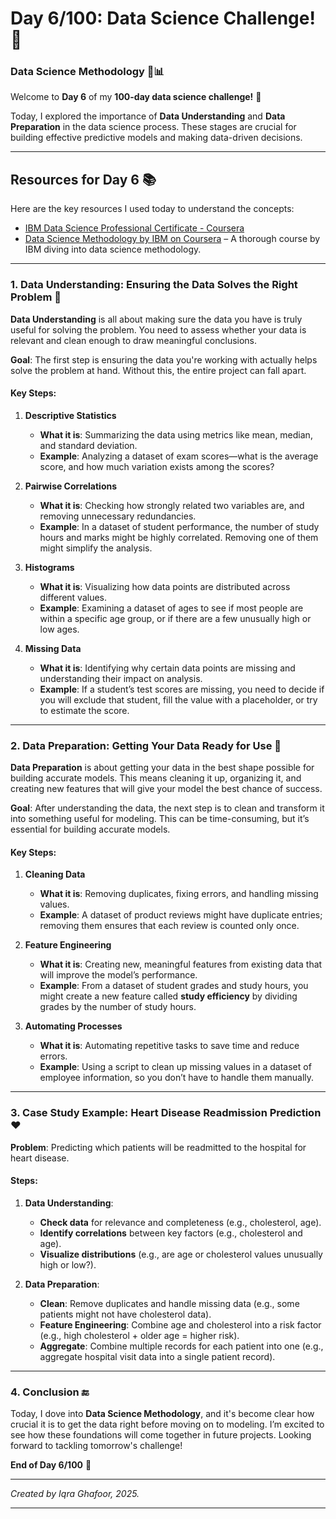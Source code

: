 # **Day 6/100: Data Science Challenge! 🚀**

### Data Science Methodology 🧠📊

Welcome to **Day 6** of my **100-day data science challenge!** 🎉 

 Today, I explored the importance of **Data Understanding** and **Data Preparation** in the data science process. These stages are crucial for building effective predictive models and making data-driven decisions.

---

## **Resources for Day 6** 📚

Here are the key resources I used today to understand the concepts:

- [IBM Data Science Professional Certificate - Coursera](https://www.coursera.org/professional-certificates/ibm-data-science)
- [Data Science Methodology by IBM on Coursera](https://www.coursera.org/learn/data-science-methodology) – A thorough course by IBM diving into data science methodology.

---

### **1. Data Understanding: Ensuring the Data Solves the Right Problem** 🏢

**Data Understanding** is all about making sure the data you have is truly useful for solving the problem. You need to assess whether your data is relevant and clean enough to draw meaningful conclusions.

**Goal**: The first step is ensuring the data you're working with actually helps solve the problem at hand. Without this, the entire project can fall apart.

#### Key Steps:

1. **Descriptive Statistics**  
   - **What it is**: Summarizing the data using metrics like mean, median, and standard deviation.  
   - **Example**: Analyzing a dataset of exam scores—what is the average score, and how much variation exists among the scores?

2. **Pairwise Correlations**  
   - **What it is**: Checking how strongly related two variables are, and removing unnecessary redundancies.  
   - **Example**: In a dataset of student performance, the number of study hours and marks might be highly correlated. Removing one of them might simplify the analysis.

3. **Histograms**  
   - **What it is**: Visualizing how data points are distributed across different values.  
   - **Example**: Examining a dataset of ages to see if most people are within a specific age group, or if there are a few unusually high or low ages.

4. **Missing Data**  
   - **What it is**: Identifying why certain data points are missing and understanding their impact on analysis.  
   - **Example**: If a student’s test scores are missing, you need to decide if you will exclude that student, fill the value with a placeholder, or try to estimate the score.

---

### **2. Data Preparation: Getting Your Data Ready for Use** 🧹

**Data Preparation** is about getting your data in the best shape possible for building accurate models. This means cleaning it up, organizing it, and creating new features that will give your model the best chance of success.

**Goal**: After understanding the data, the next step is to clean and transform it into something useful for modeling. This can be time-consuming, but it’s essential for building accurate models.

#### Key Steps:

1. **Cleaning Data**  
   - **What it is**: Removing duplicates, fixing errors, and handling missing values.  
   - **Example**: A dataset of product reviews might have duplicate entries; removing them ensures that each review is counted only once.

2. **Feature Engineering**  
   - **What it is**: Creating new, meaningful features from existing data that will improve the model’s performance.  
   - **Example**: From a dataset of student grades and study hours, you might create a new feature called **study efficiency** by dividing grades by the number of study hours.

3. **Automating Processes**  
   - **What it is**: Automating repetitive tasks to save time and reduce errors.  
   - **Example**: Using a script to clean up missing values in a dataset of employee information, so you don’t have to handle them manually.

---

### **3. Case Study Example: Heart Disease Readmission Prediction** ❤️

**Problem**: Predicting which patients will be readmitted to the hospital for heart disease.

#### Steps:

1. **Data Understanding**:
   - **Check data** for relevance and completeness (e.g., cholesterol, age).
   - **Identify correlations** between key factors (e.g., cholesterol and age).
   - **Visualize distributions** (e.g., are age or cholesterol values unusually high or low?).

2. **Data Preparation**:
   - **Clean**: Remove duplicates and handle missing data (e.g., some patients might not have cholesterol data).
   - **Feature Engineering**: Combine age and cholesterol into a risk factor (e.g., high cholesterol + older age = higher risk).
   - **Aggregate**: Combine multiple records for each patient into one (e.g., aggregate hospital visit data into a single patient record).

---

### **4. Conclusion 🔚**

Today, I dove into **Data Science Methodology**, and it's become clear how crucial it is to get the data right before moving on to modeling. I’m excited to see how these foundations will come together in future projects. Looking forward to tackling tomorrow's challenge!

**End of Day 6/100** 🚀

---

*Created by Iqra Ghafoor, 2025.*

---
